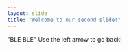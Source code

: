 ```yaml
---
layout: slide
title: "Welcome to our second slide!"
---
```

"BLE BLE"
Use the left arrow to go back!
